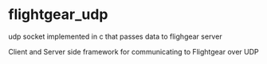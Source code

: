 # flightgear_udp
udp socket implemented in c that passes data to flighgear server

Client and Server side framework for communicating to Flightgear over UDP 
